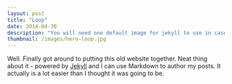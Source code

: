 ```yaml
---
layout: post
title: "Loop"
date: 2014-04-30
description: "You will need one default image for jekyll to use in case the post does not have the thumbnail property. Just pick the one you like and put it somewhere in your web directory. For example, I put the image named nothumbnail.jpg in the images folder in the root directory of my site."
thumbnail: /images/hero-loop.jpg
---
```


Well. Finally got around to putting this old website together. Neat thing about it - powered by [Jekyll](http://jekyllrb.com) and I can use Markdown to author my posts. It actually is a lot easier than I thought it was going to be.

